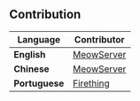 ## Contribution
| Language      | Contributor                                        |
| ------------- | -------------------------------------------------- |
| **English**   | [MeowServer](https://github.com/MeowServer)         |
| **Chinese**   | [MeowServer](https://github.com/MeowServer)         |
| **Portuguese**| [Firething](https://github.com/Firething)           |
